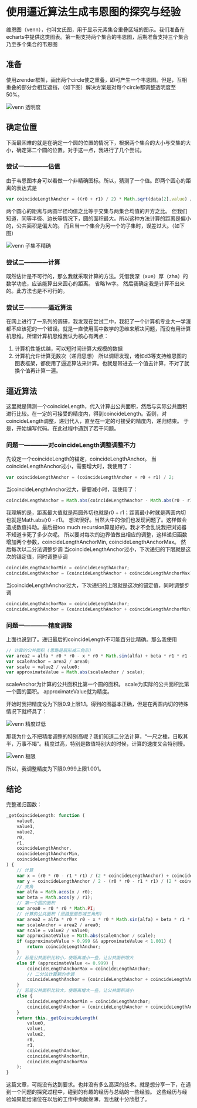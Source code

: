 使用逼近算法生成韦恩图的探究与经验
=======

维恩图（venn），也叫文氏图，用于显示元素集合重叠区域的图示。我们准备在echarts中提供这类图表。第一期支持两个集合的韦恩图，后期准备支持三个集合乃至多个集合的韦恩图

## 准备
使用zrender框架，画出两个circle使之重叠，即可产生一个韦恩图。但是，互相重叠的部分会相互遮挡，（如下图）解决方案是对每个circle都调整透明度至50%。

![venn 透明度](venn/img/opacity.png)

## 确定位置
下面最困难的就是在确定一个圆的位置的情况下，根据两个集合的大小与交集的大小，确定第二个圆的位置。对于这一点，我进行了几个尝试。

### 尝试一————估值
由于韦恩图本身可以看做一个非精确图标。所以，猜测了一个值。即两个圆心的距离的表达式是

```javascript
var coincideLengthAnchor = ((r0 + r1) / 2) * Math.sqrt(data[2].value) / Math.sqrt((data[0].value + data[1].value) / 2);
```
两个圆心的距离与两圆半径均值之比等于交集与两集合均值的开方之比。
但我们知道，同等半径、边长等情况下，圆的面积最大。所以这种方法计算的距离是偏小的，公共面积是偏大的。
而且当一个集合为另一个的子集时，误差过大。（如下图）

![venn 子集不精确](venn/img/guess.png)

### 尝试二————计算
既然估计是不可行的，那么我就采取计算的方法。凭借我深（xue）厚（zha）的数学功底，应该能算出来圆心的距离。
省略1w字。
然后我确定我是计算不出来的。此方法也是不可行的。

### 尝试三————逼近算法
在网上进行了一系列的调研，我发现在尝试二中，我犯了一个计算机专业大一学渣都不应该犯的一个错误。就是一直使用高中数学的思维来解决问题，而没有用计算机思维。所谓计算机思维我认为核心有两点：
1. 计算机性能优越，可以短时间计算大规模的数据
2. 计算机允许计算无数次（递归思想）
所以调研发现，诸如d3等支持维恩图的图表框架，都使用了逼近算法来计算。也就是带进去一个值去计算，不对了就换个值再计算一遍。

## 逼近算法
这里就是猜测一个coincideLength，代入计算出公共面积，然后与实际公共面积进行比较。在一定的可接受的精度内，得到coincideLength。否则，对coincideLength调整，递归代入，直至在一定的可接受的精度内，递归结束。
于是，开始编写代码。在此过程中遇到了若干问题。

### 问题一————对coincideLength调整调整不力
先设定一个coincideLength的锚定，coincideLengthAnchor。
当coincideLengthAnchor过小，需要增大时，我使用了：
```javascript
var coincideLengthAnchor = (coincideLengthAnchor + r0 + r1) / 2;
```
当coincideLengthAnchor过大，需要减小时，我使用了：
```javascript
coincideLengthAnchor = Math.abs(coincideLengthAnchor - Math.abs(r0 - r1)) / 2;
```
我理解的是，距离最大值就是两圆外切也就是r0 + r1；距离最小时就是两圆内切也就是Math.abs(r0 - r1)。
想法很好。当然大牛的你们也发现问题了。这样做会造成数值抖动。最后报too much recursion算是好的。我才不会乱说我把浏览器不知道卡死了多少次呢。
所以要对每次的边界值做出相应的调整，这样递归函数增加两个参数，coincideLengthAnchorMin, coincideLengthAnchorMax。
然后每次以二分法调整步调
当coincideLengthAnchor过小，下次递归的下限就是这次的锚定值，同时调整步调
```javascript
coincideLengthAnchorMin = coincideLengthAnchor;
coincideLengthAnchor = (coincideLengthAnchor + coincideLengthAnchorMax) / 2;
```
当coincideLengthAnchor过大，下次递归的上限就是这次的锚定值，同时调整步调
```javascript
coincideLengthAnchorMax = coincideLengthAnchor;
coincideLengthAnchor = (coincideLengthAnchor + coincideLengthAnchorMin) / 2;

```

### 问题一————精度调整
上面也说到了。递归最后的coincideLength不可能百分比精确。那么我使用
```javascript
// 计算的公共面积 (思路是扇形减三角形)
var area2 = alfa * r0 * r0 - x * r0 * Math.sin(alfa) + beta * r1 * r1 - y * r1 * Math.sin(beta);
var scaleAnchor = area2 / area0;
var scale = value2 / value0;
var approximateValue = Math.abs(scaleAnchor / scale);
```
scaleAnchor为计算的公共面积比第一个圆的面积。
scale为实际的公共面积比第一个圆的面积。
approximateValue就为精度。

开始时我把精度设为下限0.9上限1.1。得到的图基本正确，但是在两圆内切的特殊情况下就杯具了：

![venn 精度过低](venn/img/previous_low.png)

那我为什么不把精度调整的特别高呢？我们知道二分法计算，“一尺之棰，日取其半，万事不竭”。精度过高，特别是数值特别大的时候，计算的速度又会特别慢。

![venn 极限](venn/img/previous_high.jpg)

所以，我调整精度为下限0.999上限1.001。

## 结论
完整递归函数：
```javascript
_getCoincideLength: function (
    value0,
    value1,
    value2,
    r0,
    r1,
    coincideLengthAnchor,
    coincideLengthAnchorMin,
    coincideLengthAnchorMax
) {
    // 计算
    var x = (r0 * r0 - r1 * r1) / (2 * coincideLengthAnchor) + coincideLengthAnchor / 2;
    var y = coincideLengthAnchor / 2 - (r0 * r0 - r1 * r1) / (2 * coincideLengthAnchor);
    // 夹角
    var alfa = Math.acos(x / r0);
    var beta = Math.acos(y / r1);
    // 第一个圆的面积
    var area0 = r0 * r0 * Math.PI;
    // 计算的公共面积 (思路是扇形减三角形)
    var area2 = alfa * r0 * r0 - x * r0 * Math.sin(alfa) + beta * r1 * r1 - y * r1 * Math.sin(beta);
    var scaleAnchor = area2 / area0;
    var scale = value2 / value0;
    var approximateValue = Math.abs(scaleAnchor / scale);
    if (approximateValue > 0.999 && approximateValue < 1.001) {
        return coincideLengthAnchor;
    }
    // 若是公共面积比较小，使距离减小一些，让公共面积增大
    else if (approximateValue <= 0.999) {
        coincideLengthAnchorMax = coincideLengthAnchor;
        // 二分法计算新的步调
        coincideLengthAnchor = (coincideLengthAnchor + coincideLengthAnchorMin) / 2;
    }
    // 若是公共面积比较大，使距离增大一些，让公共面积减小
    else {
        coincideLengthAnchorMin = coincideLengthAnchor;
        coincideLengthAnchor = (coincideLengthAnchor + coincideLengthAnchorMax) / 2;
    }
    return this._getCoincideLength(
        value0,
        value1,
        value2,
        r0,
        r1,
        coincideLengthAnchor,
        coincideLengthAnchorMin,
        coincideLengthAnchorMax
    );
}
```
这篇文章，可能没有达到要求。也并没有多么高深的技术。就是想分享一下，在遇到一个问题的探究过程中，碰到的有趣的经历与总结的一些经验。
这些经历与经验如果能给诸位在以后的工作中贡献绵薄，我也就十分欣慰了。
